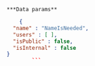     ***Data params**

```json
    {
  "name" : "NameIsNeeded",
  "users" : [ ],
  "isPublic" : false,
  "isInternal" : false
}
        ```
